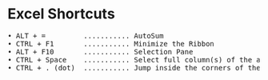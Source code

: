 # Excel Shortcuts

<pre>
• ALT + =         ........... AutoSum
• CTRL + F1       ........... Minimize the Ribbon
• ALT + F10       ........... Selection Pane
• CTRL + Space    ........... Select full column(s) of the active cell(s)
• CTRL + . (dot)  ........... Jump inside the corners of the selected area 
</pre>
